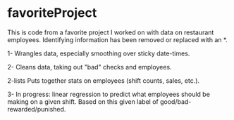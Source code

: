 # favoriteProject

This is code from a favorite project I worked on with data on restaurant employees. 
Identifying information has been removed or replaced with an *.

1- 
Wrangles data, especially smoothing over sticky date-times.

2- 
Cleans data, taking out "bad" checks and employees.

2-lists 
Puts together stats on employees (shift counts, sales, etc.).

3-
In progress: linear regression to predict what employees should be making on a given shift.
Based on this given label of good/bad-rewarded/punished.
